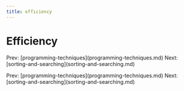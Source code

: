 ```yaml
---
title: efficiency
---
```


# Efficiency

Prev:
\[programming-techniques](programming-techniques.md)
Next:
\[sorting-and-searching](sorting-and-searching.md)

Prev:
\[programming-techniques](programming-techniques.md)
Next:
\[sorting-and-searching](sorting-and-searching.md)
